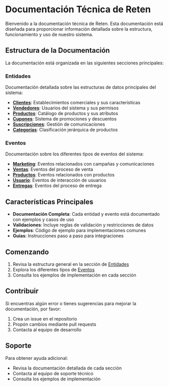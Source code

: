 # Documentación Técnica de Reten

Bienvenido a la documentación técnica de Reten. Esta documentación está diseñada para proporcionar información detallada sobre la estructura, funcionamiento y uso de nuestro sistema.

## Estructura de la Documentación

La documentación está organizada en las siguientes secciones principales:

### Entidades

Documentación detallada sobre las estructuras de datos principales del sistema:

- **[Clientes](entities/client/README.md)**: Establecimientos comerciales y sus características
- **[Vendedores](entities/seller/README.md)**: Usuarios del sistema y sus permisos
- **[Productos](entities/product/README.md)**: Catálogo de productos y sus atributos
- **[Cupones](entities/coupon/README.md)**: Sistema de promociones y descuentos
- **[Suscripciones](entities/subscription/README.md)**: Gestión de comunicaciones
- **[Categorías](entities/category/README.md)**: Clasificación jerárquica de productos

### Eventos

Documentación sobre los diferentes tipos de eventos del sistema:

- **[Marketing](events/marketing_events.md)**: Eventos relacionados con campañas y comunicaciones
- **[Ventas](events/sales_events.md)**: Eventos del proceso de venta
- **[Productos](events/product_events.md)**: Eventos relacionados con productos
- **[Usuario](events/user_events.md)**: Eventos de interacción de usuarios
- **[Entregas](events/delivery_events.md)**: Eventos del proceso de entrega

## Características Principales

- **Documentación Completa**: Cada entidad y evento está documentado con ejemplos y casos de uso
- **Validaciones**: Incluye reglas de validación y restricciones de datos
- **Ejemplos**: Código de ejemplo para implementaciones comunes
- **Guías**: Instrucciones paso a paso para integraciones

## Comenzando

1. Revisa la estructura general en la sección de [Entidades](entities/README.md)
2. Explora los diferentes tipos de [Eventos](events/README.md)
3. Consulta los ejemplos de implementación en cada sección

## Contribuir

Si encuentras algún error o tienes sugerencias para mejorar la documentación, por favor:

1. Crea un issue en el repositorio
2. Propón cambios mediante pull requests
3. Contacta al equipo de desarrollo

## Soporte

Para obtener ayuda adicional:

- Revisa la documentación detallada de cada sección
- Contacta al equipo de soporte técnico
- Consulta los ejemplos de implementación
